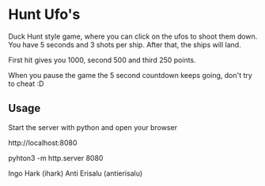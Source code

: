 # Hunt Ufo's

Duck Hunt style game, where you can click on the ufos to shoot them down.
You have 5 seconds and 3 shots per ship. After that, the ships will land.

First hit gives you 1000, second 500 and third 250 points.

When you pause the game the 5 second countdown keeps going, don't try to cheat :D

## Usage

Start the server with python and open your browser

http://localhost:8080

pyhton3 -m http.server 8080


Ingo Hark (ihark)
Anti Erisalu (antierisalu)